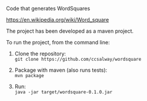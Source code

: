 Code that generates WordSquares

https://en.wikipedia.org/wiki/Word_square

The project has been developed as a maven project.

To run the project, from the command line:

1) Clone the repository:<br>
`git clone https://github.com/ccsalway/wordsquare`

2) Package with maven (also runs tests):<br>
`mvn package`

3) Run:<br>
`java -jar target/wordsquare-0.1.0.jar`
